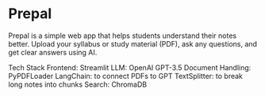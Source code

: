 # Prepal
Prepal is a simple web app that helps students understand their notes better. Upload your syllabus or study material (PDF), ask any questions, and get clear answers using AI.

Tech Stack 
Frontend: Streamlit 
LLM: OpenAI GPT-3.5 
Document Handling: PyPDFLoader
LangChain: to connect PDFs to GPT
TextSplitter: to break long notes into chunks
Search: ChromaDB
